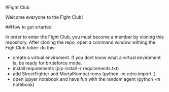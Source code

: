 #Fight Club

Welcome everyone to the Fight Club!

##How to get srtarted

In order to enter the Fight Club, you must become a member by cloning this repository.
After cloning the repo, open a command window withing the FightClub folder do this:
* create a virtual enviroment. If you dont know what a virtual enviroment is, be ready for bruteforce mode.
* install requirements (pip install -r requirements.txt)
* add StreetFighter and MortalKombat roms (python -m retro.import .)
* open jupyer notebook and have fun with the random agent (python -m notebook)